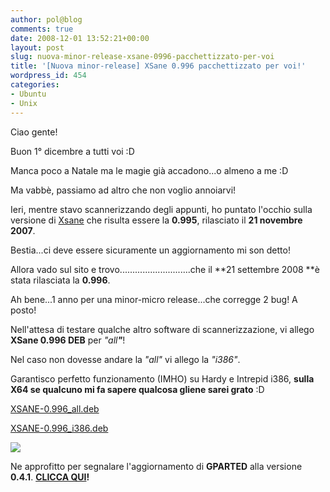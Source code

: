 ```yaml
---
author: pol@blog
comments: true
date: 2008-12-01 13:52:21+00:00
layout: post
slug: nuova-minor-release-xsane-0996-pacchettizzato-per-voi
title: '[Nuova minor-release] XSane 0.996 pacchettizzato per voi!'
wordpress_id: 454
categories:
- Ubuntu
- Unix
---
```


Ciao gente!

Buon 1° dicembre a tutti voi :D

Manca poco a Natale ma le magie già accadono...o almeno a me :D

Ma vabbè, passiamo ad altro che non voglio annoiarvi!

Ieri, mentre stavo scannerizzando degli appunti, ho puntato l'occhio sulla versione di [Xsane](http://www.xsane.org/) che risulta essere la **0.995**, rilasciato il **21 novembre** **2007**.

Bestia...ci deve essere sicuramente un aggiornamento mi son detto!

Allora vado sul sito e trovo............................che il **21 settembre 2008 **è stata rilasciata la **0.996**.

Ah bene...1 anno per una minor-micro release...che corregge 2 bug! A posto!

Nell'attesa di testare qualche altro software di scannerizzazione, vi allego **XSane 0.996 DEB** per _"all_**_"_**!

Nel caso non dovesse andare la _"all"_ vi allego la _"i386"_.

Garantisco perfetto funzionamento (IMHO) su Hardy e Intrepid i386, **sulla X64 se qualcuno mi fa sapere qualcosa gliene sarei grato** :D


[XSANE-0.996_all.deb](http://www.fileden.com/files/2008/6/10/1953114/xsane_0.996-1_all.deb)




[XSANE-0.996_i386.deb](http://www.fileden.com/files/2008/6/10/1953114/xsane_0.996-1pol_i386.deb)




[![](http://www.allfreeportal.com/imghost/thumbs/346703Schermata.png)](http://www.allfreeportal.com/imghost/viewer.php?id=346703Schermata.png)



Ne approfitto per segnalare l'aggiornamento di **GPARTED** alla versione **0.4.1**. **[CLICCA QUI](http://polslinux.wordpress.com/2008/10/20/gparted-039-pacchettizzato-per-voi/)!**
